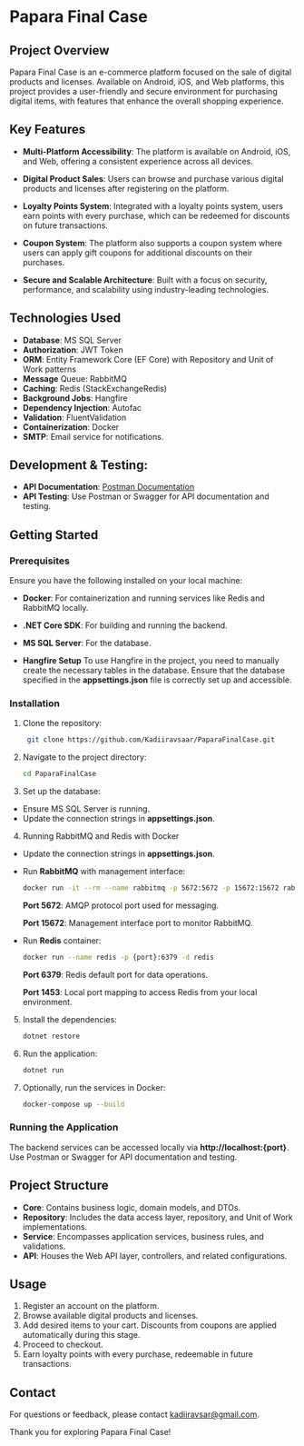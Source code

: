 # Papara Final Case

## Project Overview
Papara Final Case is an e-commerce platform focused on the sale of digital products and licenses. 
Available on Android, iOS, and Web platforms, this project provides a user-friendly and secure environment for purchasing digital items, 
with features that enhance the overall shopping experience.


## Key Features
- **Multi-Platform Accessibility**: The platform is available on Android, iOS, and Web, offering a consistent experience across all devices.

- **Digital Product Sales**: Users can browse and purchase various digital products and licenses after registering on the platform.

- **Loyalty Points System**: Integrated with a loyalty points system, users earn points with every purchase, which can be redeemed for discounts on future transactions.

- **Coupon System**: The platform also supports a coupon system where users can apply gift coupons for additional discounts on their purchases.

- **Secure and Scalable Architecture**: Built with a focus on security, performance, and scalability using industry-leading technologies.

## Technologies Used
- **Database**: MS SQL Server
- **Authorization**: JWT Token
- **ORM**: Entity Framework Core (EF Core) with Repository and Unit of Work patterns
- **Message** Queue: RabbitMQ
- **Caching**: Redis (StackExchangeRedis)
- **Background Jobs**: Hangfire
- **Dependency Injection**: Autofac
- **Validation**: FluentValidation
- **Containerization**: Docker
- **SMTP**: Email service for notifications.

## Development & Testing:

- **API Documentation**: [Postman Documentation](https://documenter.getpostman.com/view/26479579/2sA3s3JX5A)
- **API Testing**: Use Postman or Swagger for API documentation and testing.


## Getting Started

### Prerequisites
Ensure you have the following installed on your local machine:

- **Docker**: For containerization and running services like Redis and RabbitMQ locally.
- **.NET Core SDK**: For building and running the backend.
- **MS SQL Server**: For the database.

- **Hangfire Setup**
To use Hangfire in the project, you need to manually create the necessary tables in the database.
Ensure that the database specified in the **appsettings.json** file is correctly set up and accessible.

### Installation
1. Clone the repository:
    ```sh
     git clone https://github.com/Kadiiravsaar/PaparaFinalCase.git
    ```
    
2. Navigate to the project directory:
    ```sh
    cd PaparaFinalCase
    ```

3. Set up the database:

- Ensure MS SQL Server is running.
- Update the connection strings in **appsettings.json**.


4. Running RabbitMQ and Redis with Docker

- Update the connection strings in **appsettings.json**.
  
- Run **RabbitMQ** with management interface:
  ```bash
  docker run -it --rm --name rabbitmq -p 5672:5672 -p 15672:15672 rabbitmq:3.13-management
  ```
  
   **Port 5672**: AMQP protocol port used for messaging.
   
   **Port 15672**: Management interface port to monitor RabbitMQ.


- Run **Redis** container:
  ```bash
  docker run --name redis -p {port}:6379 -d redis
  ```

   **Port 6379**: Redis default port for data operations.
  
   **Port 1453**: Local port mapping to access Redis from your local environment.

  

5. Install the dependencies: 
    ```sh
    dotnet restore
    ```

6. Run the application:
    ```sh
    dotnet run
    ```

7. Optionally, run the services in Docker:
    ```sh
    docker-compose up --build
    ```


### Running the Application
The backend services can be accessed locally via **http://localhost:{port}**. Use Postman or Swagger for API documentation and testing.


## Project Structure
- **Core**: Contains business logic, domain models, and DTOs.
- **Repository**: Includes the data access layer, repository, and Unit of Work implementations.
- **Service**: Encompasses application services, business rules, and validations.
- **API**: Houses the Web API layer, controllers, and related configurations.


## Usage
1. Register an account on the platform.
2. Browse available digital products and licenses.
3. Add desired items to your cart. Discounts from coupons are applied automatically during this stage.
4. Proceed to checkout.
5. Earn loyalty points with every purchase, redeemable in future transactions.


## Contact
For questions or feedback, please contact [kadiiravsar@gmail.com](mailto:kadiiravsar@gmail.com).

Thank you for exploring Papara Final Case!



